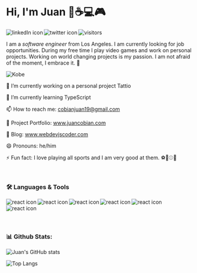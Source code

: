# Hi, I'm Juan 👋☕💻🎮

<a href="https://www.linkedin.com/in/juan-cobian-b0b34417b/" target="_blank">
  <img src="https://img.icons8.com/fluent/24/000000/linkedin.png" alt="linkedIn icon" align="left"/>
</a>
<a href="https://twitter.com/webdevjscoder" target="_blank">
  <img src="https://img.icons8.com/fluent/24/000000/twitter.png" alt="twitter icon" align="left"/>
</a>

![visitors](https://page-views.glitch.me/badge?page_id=webdevjscoder.visitor-badge)

I am a *software engineer* from Los Angeles. I am currently looking for job opportunities. During my free time I play video games and work on personal projects. Working on world changing projects is my passion. I am not afraid of the moment, I embrace it. 💪

![Kobe](http://j.gifs.com/kRj8o6.gif)

🔭 I’m currently working on a personal project Tattio

🌱 I’m currently learning TypeScript

📫 How to reach me: cobianjuan19@gmail.com

📁 Project Portfolio: www.juancobian.com

📝 Blog: www.webdevjscoder.com

😄 Pronouns: he/him

⚡ Fun fact: I love playing all sports and I am very good at them. ⚽🏀⚾🏈

<br>

### 🛠️ Languages & Tools

<a href="https://reactjs.org/" target="_blank"><img src="https://img.icons8.com/color/48/000000/react-native.png" alt="react icon" align="left"/></a>
<a href="https://redux.js.org/" target="_blank"><img src="https://img.icons8.com/color/48/000000/redux.png" alt="react icon" align="left"/></a>
<a href="https://www.javascript.com/" target="_blank"><img src="https://img.icons8.com/color/48/000000/javascript.png" alt="react icon" align="left"/></a>
<a href="https://www.ruby-lang.org/en/" target="_blank"><img src="https://img.icons8.com/color/48/000000/ruby-programming-language.png" alt="react icon" align="left"/></a>
<a href="http://rubyonrails.org/" target="_blank"><img src="https://img.icons8.com/windows/56/000000/ruby-on-rails.png" alt="react icon" align="left"/></a>
<a href="https://www.postgresql.org/" target="_blank"><img src="https://img.icons8.com/color/48/000000/postgreesql.png" alt="react icon" align="left"/></a>

<br>
<br>
<br>
<br>

### 📊 Github Stats:

![Juan's GitHub stats](https://github-readme-stats.vercel.app/api?username=webdevjscoder&show_icons=true&theme=tokyonight)

![Top Langs](https://github-readme-stats.vercel.app/api/top-langs/?username=webdevjscoder&layout=compact&theme=tokyonight)
